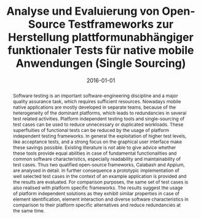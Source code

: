 ---
abstract: Software testing is an important software-engineering discipline and a major
  quality assurance task, which requires sufficient resources. Nowadays mobile native
  applications are mostly developed in separate teams, because of the heterogeneity
  of the dominant platforms, which leads to redundancies in several test related activities.
  Platform independent testing tools and single-sourcing of test cases can be used
  to reduce unnecessary or duplicated workloads. These superfluities of functional
  tests can be reduced by the usage of platform independent testing frameworks. In
  general the exploitation of higher test levels, like acceptance tests, and a strong
  focus on the graphical user interface make these savings possible. Existing literature
  is not able to give advice whether these tools provide equal abilities in case of
  fundamental functionalities and common software characteristics, especially readability
  and maintainability of test cases. Thus two qualified open-source frameworks, Calabash
  and Appium, are analysed in detail. In further consequence a prototypic implementation
  of well selected test cases in the context of an example application is provided
  and the results are evaluated. For comparison purposes, the same set of test cases
  is also realised with platform specific frameworks. The results suggest the usage
  of platform independent solutions as they exhibit similar properties in case of
  element identification, element interaction and diverse software characteristics
  in comparison to their platform specific alternatives and reduce redundancies at
  the same time.
authors:
- Christian Hotz-Behofsits
date: '2016-01-01'
featured: false
links:
- name: Publik
  url: https://publik.tuwien.ac.at/showentry.php?ID=257792&lang=2
publication_types:
- '7'
publishDate: '2016-01-01'
title: Analyse und Evaluierung von Open-Source Testframeworks zur Herstellung plattformunabhängiger
  funktionaler Tests für native mobile Anwendungen (Single Sourcing)
url_pdf: ''
---